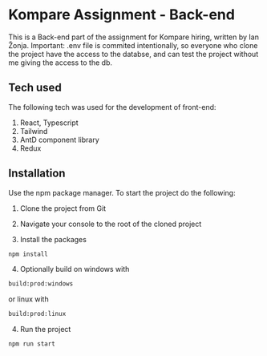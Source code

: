 # Kompare Assignment - Back-end

This is a Back-end part of the assignment for Kompare hiring, written by Ian Žonja. 
Important: .env file is commited intentionally, so everyone who clone the project have the access to the databse, and can test the project without me giving the access to the db.

## Tech used
The following tech was used for the development of front-end:
1) React, Typescript
2) Tailwind
3) AntD component library
4) Redux

## Installation

Use the npm package manager. To start the project do the following:

1) Clone the project from Git

2) Navigate your console to the root of the cloned project

3) Install the packages
```bash
npm install
```

4) Optionally build on windows with
```bash
build:prod:windows
```
or linux with
```bash
build:prod:linux
```

4) Run the project
```bash
npm run start
```
